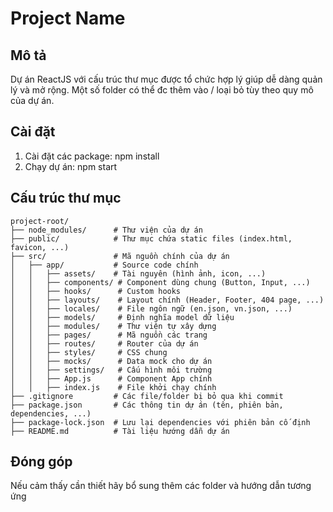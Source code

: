 # Project Name

## Mô tả

Dự án ReactJS với cấu trúc thư mục được tổ chức hợp lý giúp dễ dàng quản lý và mở rộng.
Một số folder có thể đc thêm vào / loại bỏ tùy theo quy mô của dự án.

## Cài đặt

1. Cài đặt các package:
   npm install
2. Chạy dự án:
   npm start

## Cấu trúc thư mục

```
project-root/
├── node_modules/      # Thư viện của dự án
├── public/            # Thư mục chứa static files (index.html, favicon, ...)
├── src/               # Mã nguồn chính của dự án
│   ├── app/           # Source code chính
│   │   ├── assets/    # Tài nguyên (hình ảnh, icon, ...)
│   │   ├── components/ # Component dùng chung (Button, Input, ...)
│   │   ├── hooks/      # Custom hooks
│   │   ├── layouts/    # Layout chính (Header, Footer, 404 page, ...)
│   │   ├── locales/    # File ngôn ngữ (en.json, vn.json, ...)
│   │   ├── models/     # Định nghĩa model dữ liệu
│   │   ├── modules/    # Thư viện tự xây dựng
│   │   ├── pages/      # Mã nguồn các trang
│   │   ├── routes/     # Router của dự án
│   │   ├── styles/     # CSS chung
│   │   ├── mocks/      # Data mock cho dự án
│   │   ├── settings/   # Cấu hình môi trường
│   │   ├── App.js      # Component App chính
│   │   ├── index.js    # File khởi chạy chính
├── .gitignore         # Các file/folder bị bỏ qua khi commit
├── package.json       # Các thông tin dự án (tên, phiên bản, dependencies, ...)
├── package-lock.json  # Lưu lại dependencies với phiên bản cố định
├── README.md          # Tài liệu hướng dẫn dự án
```

## Đóng góp

Nếu cảm thấy cần thiết hãy bổ sung thêm các folder và hướng dẫn tương ứng
